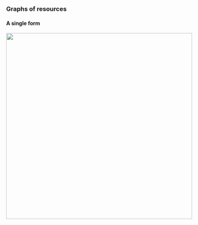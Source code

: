 ### Graphs of resources



#### A single form

<img style="width:500px; float:none" src="resourceGraph.png"/>
